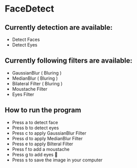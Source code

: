 # FaceDetect

## Currently detection are available:
* Detect Faces
* Detect Eyes

## Currently following filters are available:
* GaussianBlur ( Bluring )
* MedianBlur ( Bluring )
* Bilateral Filter ( Bluring )
* Moustache Filter
* Eyes Filter

## How to run the program
* Press a to detect face
* Press b to detect eyes
* Press c to apply GaussianBlur Filter
* Press d to apply MedianBlur Filter
* Press e to apply Bilteral Filter
* Press f to add a moustache
* Press g to add eyes 👀 
* Press s to save the image in your computer
